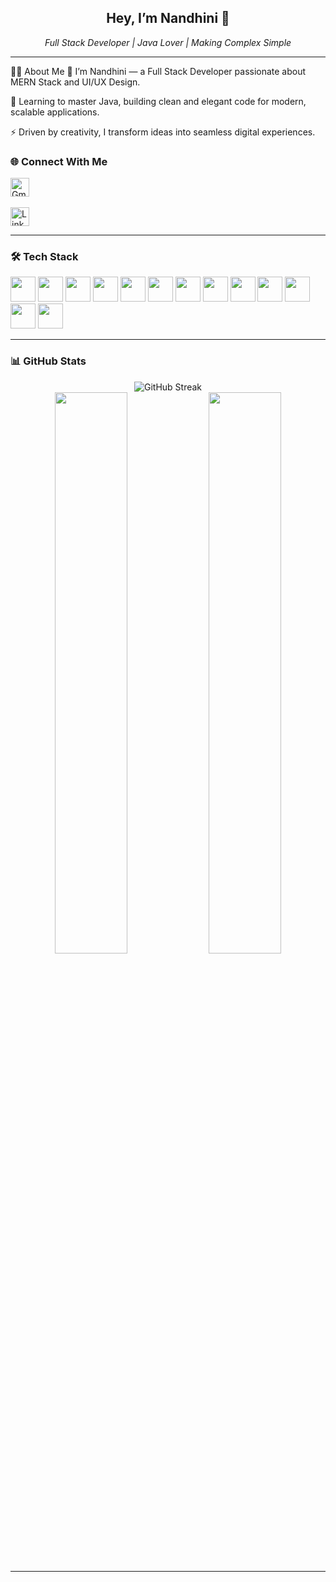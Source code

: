 <!-- HEADER -->
<h2 align="center">Hey, I’m Nandhini 👋</h2>
<p align="center"><i>Full Stack Developer | Java Lover | Making Complex Simple</i></p>

---

👩‍💻 About Me
👋 I’m Nandhini — a Full Stack Developer passionate about MERN Stack and UI/UX Design.

🌱 Learning to master Java, building clean and elegant code for modern, scalable applications.

⚡️ Driven by creativity, I transform ideas into seamless digital experiences.

### 🌐 Connect With Me
<p align="left">
  <!-- Gmail -->
  <a href="mailto:nandz407@gmail.com">
    <img src="https://cdn-icons-png.flaticon.com/512/281/281769.png" alt="Gmail" title="Email me" width="30" />
  </a>
<br>
<br>
  <!-- LinkedIn -->
  <a href="https://www.linkedin.com/in/nandhini-m-b00801314/">
    <img src="https://cdn-icons-png.flaticon.com/512/174/174857.png" alt="LinkedIn" title="Connect on LinkedIn" width="30" />
  </a>
</p>

---

### 🛠️ Tech Stack
<p>
  <img src="https://cdn.jsdelivr.net/gh/devicons/devicon/icons/html5/html5-original.svg" height="40" />
  <img src="https://cdn.jsdelivr.net/gh/devicons/devicon/icons/css3/css3-original.svg" height="40" />
  <img src="https://cdn.jsdelivr.net/gh/devicons/devicon/icons/javascript/javascript-original.svg" height="40" />
  <img src="https://cdn.jsdelivr.net/gh/devicons/devicon/icons/react/react-original.svg" height="40" />
  <img src="https://cdn.jsdelivr.net/gh/devicons/devicon/icons/nodejs/nodejs-original.svg" height="40" />
  <img src="https://cdn.jsdelivr.net/gh/devicons/devicon/icons/express/express-original.svg" height="40" />
  <img src="https://cdn.jsdelivr.net/gh/devicons/devicon/icons/mongodb/mongodb-original.svg" height="40" />
  <img src="https://cdn.jsdelivr.net/gh/devicons/devicon/icons/python/python-original.svg" height="40" />
  <img src="https://cdn.jsdelivr.net/gh/devicons/devicon/icons/cplusplus/cplusplus-original.svg" height="40" />
  <img src="https://cdn.jsdelivr.net/gh/devicons/devicon/icons/java/java-original.svg" height="40" />
  <img src="https://cdn.jsdelivr.net/gh/devicons/devicon/icons/git/git-original.svg" height="40" />
  <img src="https://cdn.jsdelivr.net/gh/devicons/devicon/icons/figma/figma-original.svg" height="40" />
  <img src="https://cdn.jsdelivr.net/gh/devicons/devicon/icons/netlify/netlify-original.svg" height="40" />
</p>

---

### 📊 GitHub Stats
<p align="center">
  <img src="https://github-readme-streak-stats.herokuapp.com?user=nandhinimp&theme=radical&hide_border=true" alt="GitHub Streak" />
  <br/>
  <img src="https://github-readme-stats.vercel.app/api?username=nandhinimp&show_icons=true&theme=radical&hide_border=true" width="48%" />
  <img src="https://github-readme-stats.vercel.app/api/top-langs/?username=nandhinimp&layout=compact&theme=radical&hide_border=true" width="48%" />
</p>

---
